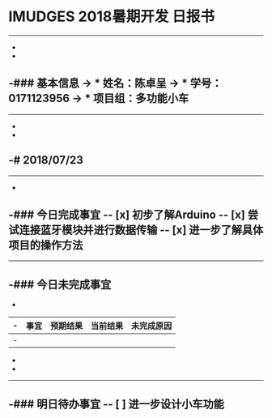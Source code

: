 # IMUDGES 2018暑期开发 日报书
--------
-
-
-### 基本信息
-> * 姓名：陈卓呈
-> * 学号：0171123956
-> * 项目组：多功能小车
-
--------
-
-
-# 2018/07/23
-
--------
-
-### 今日完成事宜
-- [x]  初步了解Arduino
-- [x]  尝试连接蓝牙模块并进行数据传输
-- [x]  进一步了解具体项目的操作方法
-
------
-### 今日未完成事宜
-
-
-| 事宜     |预期结果| 当前结果  | 未完成原因   | 
-| --------   | -----:  | -----:  | :----:  |
-|    |   |   |   |
-
-
-------
-### 明日待办事宜
-- [ ] 进一步设计小车功能
--------

